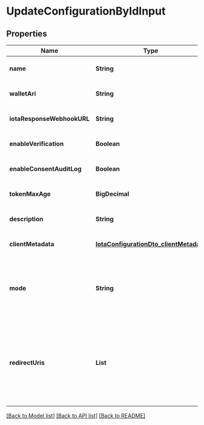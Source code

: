 # UpdateConfigurationByIdInput

## Properties

| Name                       | Type                                                                              | Description                                                                                                                                                                        | Notes                             |
| -------------------------- | --------------------------------------------------------------------------------- | ---------------------------------------------------------------------------------------------------------------------------------------------------------------------------------- | --------------------------------- |
| **name**                   | **String**                                                                        | The name of the config                                                                                                                                                             | [optional] [default to null]      |
| **walletAri**              | **String**                                                                        | The wallet Ari that will be used to sign                                                                                                                                           | [optional] [default to null]      |
| **iotaResponseWebhookURL** | **String**                                                                        | webhook to call when data is ready                                                                                                                                                 | [optional] [default to null]      |
| **enableVerification**     | **Boolean**                                                                       |                                                                                                                                                                                    | [optional] [default to null]      |
| **enableConsentAuditLog**  | **Boolean**                                                                       |                                                                                                                                                                                    | [optional] [default to null]      |
| **tokenMaxAge**            | **BigDecimal**                                                                    | token time to live in seconds                                                                                                                                                      | [optional] [default to null]      |
| **description**            | **String**                                                                        | The description of the config                                                                                                                                                      | [optional] [default to null]      |
| **clientMetadata**         | [**IotaConfigurationDto_clientMetadata**](IotaConfigurationDto_clientMetadata.md) |                                                                                                                                                                                    | [optional] [default to null]      |
| **mode**                   | **String**                                                                        | indicates whether the flow is a WebSocket flow or a Redirect flow. This value is used in Vault to determine how to process the data flow request.                                  | [optional] [default to websocket] |
| **redirectUris**           | **List**                                                                          | the URL that the user will be redirected to after the request has been processed; should be provided by the developer of the client application.Required only if mode is Redirect. | [optional] [default to null]      |

[[Back to Model list]](../README.md#documentation-for-models) [[Back to API list]](../README.md#documentation-for-api-endpoints) [[Back to README]](../README.md)
